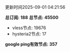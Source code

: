 更新时间2025-09-01 04:21:56

**总订阅: 188**
**总节点: 45500**
- vless节点: 19676
- hysteria2节点: 17

**google ping有效节点: 357**
